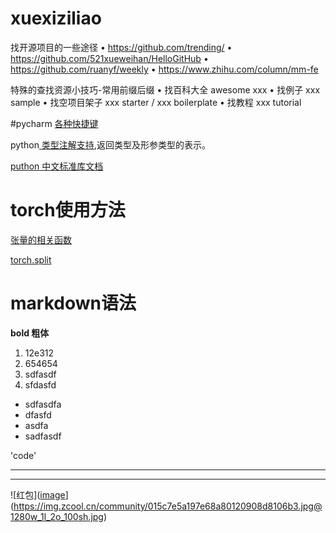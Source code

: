 # xuexiziliao


找开源项目的一些途径
• https://github.com/trending/
• https://github.com/521xueweihan/HelloGitHub
• https://github.com/ruanyf/weekly
• https://www.zhihu.com/column/mm-fe

特殊的查找资源小技巧-常用前缀后缀 
• 找百科大全 awesome xxx
• 找例子 xxx sample
• 找空项目架子 xxx starter / xxx boilerplate 
• 找教程  xxx tutorial



#pycharm [各种快捷键](https://cloud.tencent.com/developer/article/1739012)


python[ 类型注解支持](https://docs.python.org/zh-cn/3/library/typing.html),返回类型及形参类型的表示。


[puthon 中文标准库文档](https://docs.python.org/zh-cn/3/library/index.html)


#  torch使用方法
[张量的相关函数](https://tingsongyu.github.io/PyTorch-Tutorial-2nd/chapter-2/2.4-method-tensor.html)<br>

[torch.split](https://pytorch.org/docs/stable/generated/torch.split.html)



# markdown语法
  **bold 粗体**
  1. 12e312
  2. 654654
  3. sdfasdf
  4. sfdasfd


 - sdfasdfa
 - dfasfd
 - asdfa
 - sadfasdf


'code'

---
---

![红包]([image]([https://cn.bing.com/images/search?view=detailV2&ccid=8wfWOp%2b2&id=CC4D9ED671590FB085952D895CFD5B5BFD3AE0E4&thid=OIP.8wfWOp-284MwDMJwPhuLcgHaIA&mediaurl=https%3a%2f%2fimg.zcool.cn%2fcommunity%2f0198a457e4ce070000012e7eea629c.jpg%401280w_1l_2o_100sh.jpg&cdnurl=https%3a%2f%2fts1.cn.mm.bing.net%2fth%2fid%2fRC.f307d63a9fb6f383300cc2703e1b8b72%3frik%3d5OA6%252fVtb%252fVyJLQ%26pid%3dImgRaw%26r%3d0&exph=1216&expw=1125&q=%e7%ba%a2%e5%8c%85&simid=607993766989930258&FORM=IRPRST&ck=C0714062DB8FF0EFF59F09D0A914611B&selectedIndex=0&ajaxhist=0&ajaxserp=0)](https://img.zcool.cn/community/015c7e5a197e68a80120908d8106b3.jpg@1280w_1l_2o_100sh.jpg)
